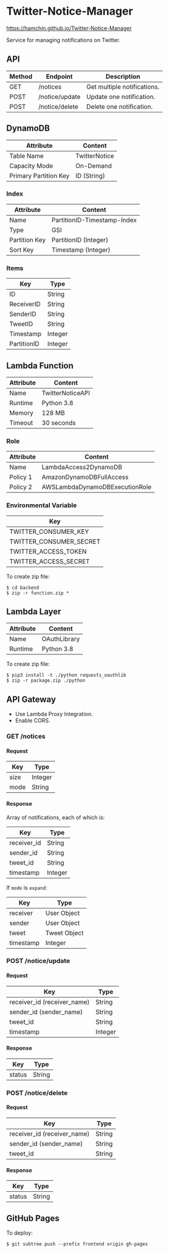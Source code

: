 # Twitter-Notice-Manager

https://hamchin.github.io/Twitter-Notice-Manager

Service for managing notifications on Twitter.

## API

| Method | Endpoint | Description |
| - | - | - |
| GET | /notices | Get multiple notifications. |
| POST | /notice/update | Update one notification. |
| POST | /notice/delete | Delete one notification. |

## DynamoDB

| Attribute | Content |
| - | - |
| Table Name | TwitterNotice |
| Capacity Mode | On-Demand |
| Primary Partition Key | ID (String) |

### Index

| Attribute | Content |
| - | - |
| Name | PartitionID-Timestamp-Index |
| Type | GSI |
| Partition Key | PartitionID (Integer) |
| Sort Key | Timestamp (Integer) |

### Items

| Key | Type |
| - | - |
| ID | String |
| ReceiverID | String |
| SenderID | String |
| TweetID | String |
| Timestamp | Integer |
| PartitionID | Integer |

## Lambda Function

| Attribute | Content |
| - | - |
| Name | TwitterNoticeAPI |
| Runtime | Python 3.8 |
| Memory | 128 MB |
| Timeout | 30 seconds |

### Role

| Attribute | Content |
| - | - |
| Name | LambdaAccess2DynamoDB |
| Policy 1 | AmazonDynamoDBFullAccess |
| Policy 2 | AWSLambdaDynamoDBExecutionRole |

### Environmental Variable

| Key |
| - |
| TWITTER_CONSUMER_KEY |
| TWITTER_CONSUMER_SECRET |
| TWITTER_ACCESS_TOKEN |
| TWITTER_ACCESS_SECRET |

To create zip file:

```
$ cd backend
$ zip -r function.zip *
```

## Lambda Layer

| Attribute | Content |
| - | - |
| Name | OAuthLibrary |
| Runtime | Python 3.8 |

To create zip file:

```
$ pip3 install -t ./python requests_oauthlib
$ zip -r package.zip ./python
```

## API Gateway

- Use Lambda Proxy Integration.
- Enable CORS.

### GET /notices

#### Request

| Key | Type |
| - | - |
| size | Integer |
| mode | String |

#### Response

Array of notifications, each of which is:

| Key | Type |
| - | - |
| receiver_id | String |
| sender_id | String |
| tweet_id | String |
| timestamp | Integer |

If `mode` is `expand`:

| Key | Type |
| - | - |
| receiver | User Object |
| sender | User Object |
| tweet | Tweet Object |
| timestamp | Integer |

### POST /notice/update

#### Request

| Key | Type |
| - | - |
| receiver_id (receiver_name) | String |
| sender_id (sender_name) | String |
| tweet_id | String |
| timestamp | Integer |

#### Response

| Key | Type |
| - | - |
| status | String |

### POST /notice/delete

#### Request

| Key | Type |
| - | - |
| receiver_id (receiver_name) | String |
| sender_id (sender_name) | String |
| tweet_id | String |

#### Response

| Key | Type |
| - | - |
| status | String |

## GitHub Pages

To deploy:

```
$ git subtree push --prefix frontend origin gh-pages
```
